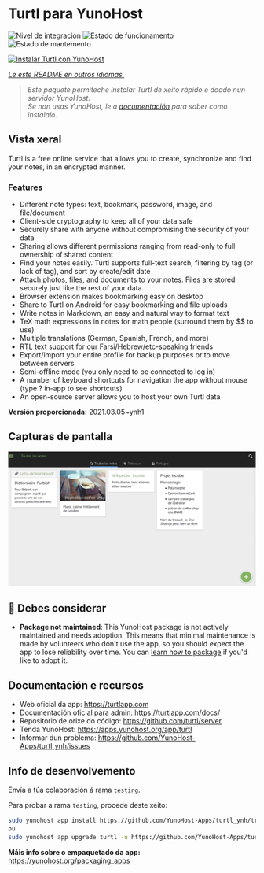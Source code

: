 <!--
NOTA: Este README foi creado automáticamente por <https://github.com/YunoHost/apps/tree/master/tools/readme_generator>
NON debe editarse manualmente.
-->

# Turtl para YunoHost

[![Nivel de integración](https://dash.yunohost.org/integration/turtl.svg)](https://dash.yunohost.org/appci/app/turtl) ![Estado de funcionamento](https://ci-apps.yunohost.org/ci/badges/turtl.status.svg) ![Estado de mantemento](https://ci-apps.yunohost.org/ci/badges/turtl.maintain.svg)

[![Instalar Turtl con YunoHost](https://install-app.yunohost.org/install-with-yunohost.svg)](https://install-app.yunohost.org/?app=turtl)

*[Le este README en outros idiomas.](./ALL_README.md)*

> *Este paquete permíteche instalar Turtl de xeito rápido e doado nun servidor YunoHost.*  
> *Se non usas YunoHost, le a [documentación](https://yunohost.org/install) para saber como instalalo.*

## Vista xeral

Turtl is a free online service that allows you to create, synchronize and find your notes, in an encrypted manner. 

### Features

- Different note types: text, bookmark, password, image, and file/document
- Client-side cryptography to keep all of your data safe
- Securely share with anyone without compromising the security of your data
- Sharing allows different permissions ranging from read-only to full ownership of shared content
- Find your notes easily. Turtl supports full-text search, filtering by tag (or lack of tag), and sort by create/edit date
- Attach photos, files, and documents to your notes. Files are stored securely just like the rest of your data.
- Browser extension makes bookmarking easy on desktop
- Share to Turtl on Android for easy bookmarking and file uploads
- Write notes in Markdown, an easy and natural way to format text
- TeX math expressions in notes for math people (surround them by $$ to use)
- Multiple translations (German, Spanish, French, and more)
- RTL text support for our Farsi/Hebrew/etc-speaking friends
- Export/import your entire profile for backup purposes or to move between servers
- Semi-offline mode (you only need to be connected to log in)
- A number of keyboard shortcuts for navigation the app without mouse (type ? in-app to see shortcuts)
- An open-source server allows you to host your own Turtl data


**Versión proporcionada:** 2021.03.05~ynh1

## Capturas de pantalla

![Captura de pantalla de Turtl](./doc/screenshots/screenshot.png)

## :red_circle: Debes considerar

- **Package not maintained**: This YunoHost package is not actively maintained and needs adoption. This means that minimal maintenance is made by volunteers who don't use the app, so you should expect the app to lose reliability over time. You can [learn how to package](https://yunohost.org/packaging_apps_intro) if you'd like to adopt it.

## Documentación e recursos

- Web oficial da app: <https://turtlapp.com>
- Documentación oficial para admin: <https://turtlapp.com/docs/>
- Repositorio de orixe do código: <https://github.com/turtl/server>
- Tenda YunoHost: <https://apps.yunohost.org/app/turtl>
- Informar dun problema: <https://github.com/YunoHost-Apps/turtl_ynh/issues>

## Info de desenvolvemento

Envía a túa colaboración á [rama `testing`](https://github.com/YunoHost-Apps/turtl_ynh/tree/testing).

Para probar a rama `testing`, procede deste xeito:

```bash
sudo yunohost app install https://github.com/YunoHost-Apps/turtl_ynh/tree/testing --debug
ou
sudo yunohost app upgrade turtl -u https://github.com/YunoHost-Apps/turtl_ynh/tree/testing --debug
```

**Máis info sobre o empaquetado da app:** <https://yunohost.org/packaging_apps>
